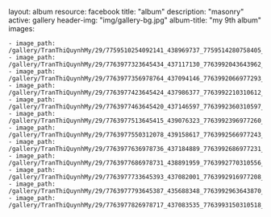 
layout: album
resource: facebook
title: "album"
description: "masonry"
active: gallery
header-img: "img/gallery-bg.jpg"
album-title: "my 9th album"
images:
    
    - image_path: /gallery/TranThiQuynhMy/29/7759510254092141_438969737_7759514280758405_8757289642384442127_n.jpg
    - image_path: /gallery/TranThiQuynhMy/29/7763977323645434_437117130_7763992043643962_1921828837760659502_n.jpg
    - image_path: /gallery/TranThiQuynhMy/29/7763977356978764_437094146_7763992066977293_5166285122270688618_n.jpg
    - image_path: /gallery/TranThiQuynhMy/29/7763977423645424_437986377_7763992210310612_3634919857652346571_n.jpg
    - image_path: /gallery/TranThiQuynhMy/29/7763977463645420_437146597_7763992360310597_6911412228144244517_n.jpg
    - image_path: /gallery/TranThiQuynhMy/29/7763977513645415_439076323_7763992396977260_6978107163634202752_n.jpg
    - image_path: /gallery/TranThiQuynhMy/29/7763977550312078_439158617_7763992566977243_190680423389144132_n.jpg
    - image_path: /gallery/TranThiQuynhMy/29/7763977636978736_437184889_7763992686977231_7516487361478687677_n.jpg
    - image_path: /gallery/TranThiQuynhMy/29/7763977686978731_438891959_7763992770310556_8338321818373065994_n.jpg
    - image_path: /gallery/TranThiQuynhMy/29/7763977733645393_437082001_7763992916977208_9117999676467839230_n.jpg
    - image_path: /gallery/TranThiQuynhMy/29/7763977793645387_435688348_7763992963643870_1914088058253759165_n.jpg
    - image_path: /gallery/TranThiQuynhMy/29/7763977826978717_437083535_7763993150310518_7178435383353743712_n.jpg